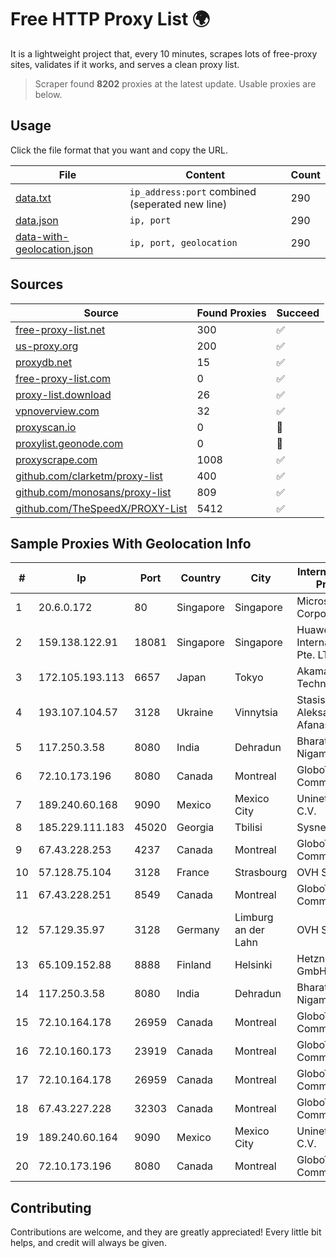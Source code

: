 
# Free HTTP Proxy List 🌍

It is a lightweight project that, every 10 minutes, scrapes lots of free-proxy sites, validates if it works, and serves a clean proxy list.


> Scraper found **8202** proxies at the latest update. Usable proxies are below.

## Usage

Click the file format that you want and copy the URL.


|File|Content|Count|
|----|-------|-----|
|[data.txt](https://raw.githubusercontent.com/themiralay/Proxy-List-World/master/data.txt)|`ip_address:port` combined (seperated new line)|290|
|[data.json](https://raw.githubusercontent.com/themiralay/Proxy-List-World/master/data.json)|`ip, port`|290|
|[data-with-geolocation.json](https://raw.githubusercontent.com/themiralay/Proxy-List-World/master/data-with-geolocation.json)|`ip, port, geolocation`|290|

## Sources

|Source|Found Proxies|Succeed|
|------|-------------|-------|
|[free-proxy-list.net](https://free-proxy-list.net)|300|✅|
|[us-proxy.org](https://www.us-proxy.org)|200|✅|
|[proxydb.net](http://proxydb.net)|15|✅|
|[free-proxy-list.com](https://free-proxy-list.com/?page=&port=&type%5B%5D=http&type%5B%5D=https&up_time=0&search=Search)|0|✅|
|[proxy-list.download](https://www.proxy-list.download/HTTP)|26|✅|
|[vpnoverview.com](https://vpnoverview.com/privacy/anonymous-browsing/free-proxy-servers)|32|✅|
|[proxyscan.io](https://www.proxyscan.io)|0|🚫|
|[proxylist.geonode.com](https://proxylist.geonode.com/api/proxy-list?limit=300&page=1&sort_by=lastChecked&sort_type=desc&protocols=http,https)|0|🚫|
|[proxyscrape.com](https://api.proxyscrape.com/v2/?request=displayproxies&protocol=http&timeout=10000&country=all&ssl=all&anonymity=all)|1008|✅|
|[github.com/clarketm/proxy-list](https://raw.githubusercontent.com/clarketm/proxy-list/master/proxy-list-raw.txt)|400|✅|
|[github.com/monosans/proxy-list](https://raw.githubusercontent.com/monosans/proxy-list/main/proxies/http.txt)|809|✅|
|[github.com/TheSpeedX/PROXY-List](https://raw.githubusercontent.com/TheSpeedX/PROXY-List/master/http.txt)|5412|✅|


## Sample Proxies With Geolocation Info

|#|Ip|Port|Country|City|Internet Service Provider|
|-|--|----|-------|----|-------------------------|
|1|20.6.0.172|80|Singapore|Singapore|Microsoft Corporation|
|2|159.138.122.91|18081|Singapore|Singapore|Huawei International Pte. LTD|
|3|172.105.193.113|6657|Japan|Tokyo|Akamai Technologies|
|4|193.107.104.57|3128|Ukraine|Vinnytsia|Stasishen Aleksandr Afanasiyovich|
|5|117.250.3.58|8080|India|Dehradun|Bharat Sanchar Nigam Ltd|
|6|72.10.173.196|8080|Canada|Montreal|GloboTech Communications|
|7|189.240.60.168|9090|Mexico|Mexico City|Uninet S.A. de C.V.|
|8|185.229.111.183|45020|Georgia|Tbilisi|Sysnet LLC|
|9|67.43.228.253|4237|Canada|Montreal|GloboTech Communications|
|10|57.128.75.104|3128|France|Strasbourg|OVH SAS|
|11|67.43.228.251|8549|Canada|Montreal|GloboTech Communications|
|12|57.129.35.97|3128|Germany|Limburg an der Lahn|OVH SAS|
|13|65.109.152.88|8888|Finland|Helsinki|Hetzner Online GmbH|
|14|117.250.3.58|8080|India|Dehradun|Bharat Sanchar Nigam Ltd|
|15|72.10.164.178|26959|Canada|Montreal|GloboTech Communications|
|16|72.10.160.173|23919|Canada|Montreal|GloboTech Communications|
|17|72.10.164.178|26959|Canada|Montreal|GloboTech Communications|
|18|67.43.227.228|32303|Canada|Montreal|GloboTech Communications|
|19|189.240.60.164|9090|Mexico|Mexico City|Uninet S.A. de C.V.|
|20|72.10.173.196|8080|Canada|Montreal|GloboTech Communications|



## Contributing

Contributions are welcome, and they are greatly appreciated! Every
little bit helps, and credit will always be given.

